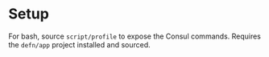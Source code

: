 Setup
=====

For bash, source `script/profile` to expose the Consul commands.  Requires the
`defn/app` project installed and sourced.


